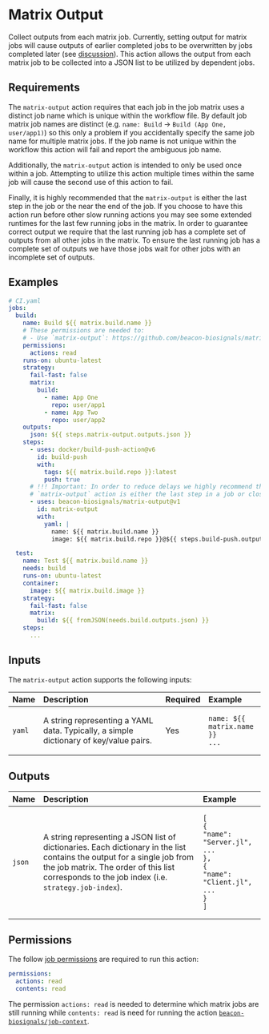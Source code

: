 # Matrix Output

Collect outputs from each matrix job. Currently, setting output for matrix jobs will cause outputs of earlier completed jobs to be overwritten by jobs completed later (see [discussion](https://github.com/orgs/community/discussions/26639)). This action allows the output from each matrix job to be collected into a JSON list to be utilized by dependent jobs.

## Requirements

The `matrix-output` action requires that each job in the job matrix uses a distinct job name which is unique within the workflow file. By default job matrix job names are distinct (e.g. `name: Build` -> `Build (App One, user/app1)`) so this only a problem if you accidentally specify the same job name for multiple matrix jobs. If the job name is not unique within the workflow this action will fail and report the ambiguous job name.

Additionally, the `matrix-output` action is intended to only be used once within a job. Attempting to utilize this action multiple times within the same job will cause the second use of this action to fail.

Finally, it is highly recommended that the `matrix-output` is either the last step in the job or the near the end of the job. If you choose to have this action run before other slow running actions you may see some extended runtimes for the last few running jobs in the matrix. In order to guarantee correct output we require that the last running job has a complete set of outputs from all other jobs in the matrix. To ensure the last running job has a complete set of outputs we have those jobs wait for other jobs with an incomplete set of outputs.

## Examples

```yaml
# CI.yaml
jobs:
  build:
    name: Build ${{ matrix.build.name }}
    # These permissions are needed to:
    # - Use `matrix-output`: https://github.com/beacon-biosignals/matrix-output#permissions
    permissions:
      actions: read
    runs-on: ubuntu-latest
    strategy:
      fail-fast: false
      matrix:
        build:
          - name: App One
            repo: user/app1
          - name: App Two
            repo: user/app2
    outputs:
      json: ${{ steps.matrix-output.outputs.json }}
    steps:
      - uses: docker/build-push-action@v6
        id: build-push
        with:
          tags: ${{ matrix.build.repo }}:latest
          push: true
      # !!! Important: In order to reduce delays we highly recommend that the
      # `matrix-output` action is either the last step in a job or close to the end.
      - uses: beacon-biosignals/matrix-output@v1
        id: matrix-output
        with:
          yaml: |
            name: ${{ matrix.build.name }}
            image: ${{ matrix.build.repo }}@${{ steps.build-push.outputs.digest }}

  test:
    name: Test ${{ matrix.build.name }}
    needs: build
    runs-on: ubuntu-latest
    container:
      image: ${{ matrix.build.image }}
    strategy:
      fail-fast: false
      matrix:
        build: ${{ fromJSON(needs.build.outputs.json) }}
    steps:
      ...
```

## Inputs

The `matrix-output` action supports the following inputs:

| Name             | Description | Required | Example |
|:-----------------|:------------|:---------|:--------|
| `yaml`           | A string representing a YAML data. Typically, a simple dictionary of key/value pairs. | Yes | <pre><code class="language-yaml">name: ${{ matrix.name }}&#10;...</code></pre> |

## Outputs

| Name   | Description | Example |
|:-------|:------------|:--------|
| `json` | A string representing a JSON list of dictionaries. Each dictionary in the list contains the output for a single job from the job matrix. The order of this list corresponds to the job index (i.e. `strategy.job-index`). | <pre><code class="language-json">[&#10;  {&#10;    "name": "Server.jl",&#10;    ...&#10;  },&#10;  {&#10;    "name": "Client.jl",&#10;    ...&#10;  }&#10;]</code></pre> |

## Permissions

The follow [job permissions](https://docs.github.com/en/actions/using-jobs/assigning-permissions-to-jobs) are required to run this action:

```yaml
permissions:
  actions: read
  contents: read
```

The permission `actions: read` is needed to determine which matrix jobs are still running while `contents: read` is need for running the action [`beacon-biosignals/job-context`](https://github.com/beacon-biosignals/job-context#permissions).
